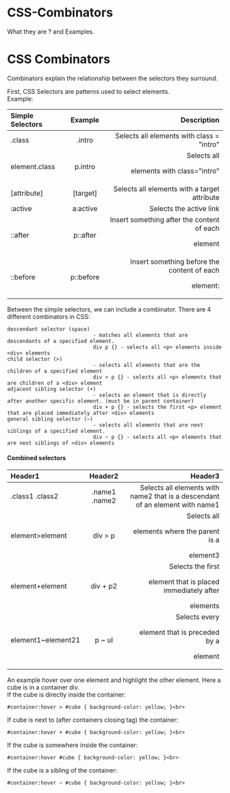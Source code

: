 # CSS-Combinators
What they are ? and Examples.

# CSS Combinators
Combinators explain the relationship between the selectors they surround.<br>


First, CSS Selectors are patterns used to select elements.<br>
    Example: <br>
    
| Simple Selectors | Example | Description |
| :---- | :----: | ----: |
|  .class  | .intro | Selects all elements with class = "intro" |
| element.class | p.intro | Selects all <p> elements with class="intro" |
| [attribute] | [target] | Selects all elements with a target attribute |
| :active | a:active | Selects the active link |
| ::after | p::after | Insert something after the content of each <p> element |
| ::before | p::before | Insert something before the content of each <p> element: |
    
   

Between the simple selectors, we can include a combinator. There are 4 different combinators in CSS:

    descendant selector (space) 
                                - matches all elements that are descendants of a specified element.
                                div p {} - selects all <p> elements inside <div> elements
    child selector (>) 
                                - selects all elements that are the children of a specified element
                                div > p {} - selects all <p> elements that are children of a <div> element
    adjacent sibling selector (+) 
                                - selects an element that is directly after another specific element. (must be in parent container)
                                div + p {} - selects the first <p> element that are placed immediately after <div> elements
    general sibling selector (~) 
                                - selects all elements that are next siblings of a specified element.
                                div ~ p {} - selects all <p> elements that are next siblings of <div> elements


#### Combined selectors
| Header1 | Header2 | Header3 |
| :---- | :----: | ----: |
| .class1 .class2 | .name1 .name2 | Selects all elements with name2 that is a descendant of an element with name1 |
| element>element | div > p | Selects all <p> elements where the parent is a <div> element3 |
| element+element | div + p2 | Selects the first <p> element that is placed immediately after <div> elements |
| element1~element21 | p ~ ul | Selects every <ul> element that is preceded by a <p> element |

An example hover over one element and highlight the other element. Here a cube is in a container div. <br>
If the cube is directly inside the container:<br>

    #container:hover > #cube { background-color: yellow; }<br>
If cube is next to (after containers closing tag) the container:<br>

    #container:hover + #cube { background-color: yellow; }<br>
If the cube is somewhere inside the container:<br>

    #container:hover #cube { background-color: yellow; }<br>
If the cube is a sibling of the container:<br>

    #container:hover ~ #cube { background-color: yellow; }<br>



   

